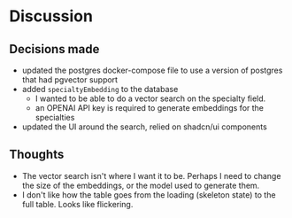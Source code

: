 # Discussion

## Decisions made

- updated the postgres docker-compose file to use a version of postgres that had pgvector support
- added `specialtyEmbedding` to the database
  - I wanted to be able to do a vector search on the specialty field.
  - an OPENAI API key is required to generate embeddings for the specialties
- updated the UI around the search, relied on shadcn/ui components

## Thoughts

- The vector search isn't where I want it to be. Perhaps I need to change the size of the embeddings, or the model used to generate them.
- I don't like how the table goes from the loading (skeleton state) to the full table. Looks like flickering.
